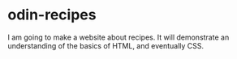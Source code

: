 # odin-recipes

I am going to make a website about recipes. It will demonstrate an understanding of the basics of HTML, and eventually CSS.